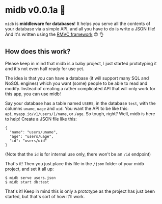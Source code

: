 # midb v0.0.1a :no_good: #

`midb` is **middleware for databases!** It helps you serve all the contents of your database via a simple API, and all
you have to do is write a JSON file! And it's written using the [RMVC framework](https://github.com/unrar/rmvc) :heart_eyes: :ok_hand:

## How does this work? 
Please keep in mind that midb is a baby project, I just started prototyping it and it's not even half ready for use yet.

The idea is that you can have a database (it will support many SQL and NoSQL engines) which you want (some) people to be 
able to read and modify. Instead of creating a rather complicated API that will only work for this app, you can use midb!

Say your database has a table named `USERS`, in the database `test`, with the columns `uname`, `uage` and `uid`. You want the API to be like this: `api.myapp.io/v1/users/1/name`, or `/age`. So tough, right? Well, midb is here to help! Create a JSON file like this:

```
{
  "name": "users/uname",
  "age": "users/uage",
  "id": "users/uid" 
}
```

(Note that the `id` is for internal use only, there won't be an `/id` endpoint)

That's it! Then you just place this file in the `/json` folder of your midb project, and set it all up:

    $ midb serve users.json
    $ midb start db:test

That's it! Keep in mind this is only a prototype as the project has just been started, but that's sort of how
it'll work.